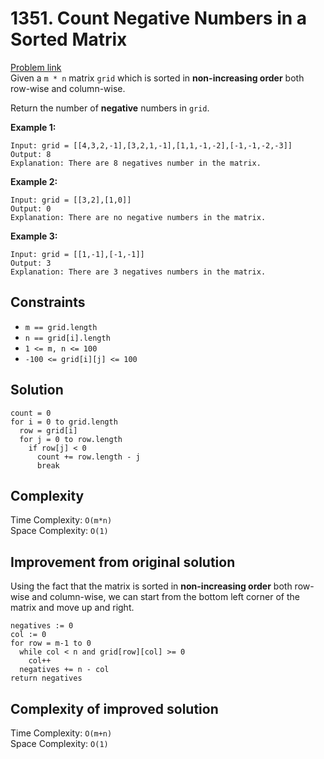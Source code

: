 # 1351. Count Negative Numbers in a Sorted Matrix

[Problem link](https://leetcode.com/problems/count-negative-numbers-in-a-sorted-matrix/) <br/>
Given a `m * n` matrix `grid` which is sorted in **non-increasing order** both row-wise and column-wise.

Return the number of **negative** numbers in `grid`.

**Example 1:**

```
Input: grid = [[4,3,2,-1],[3,2,1,-1],[1,1,-1,-2],[-1,-1,-2,-3]]
Output: 8
Explanation: There are 8 negatives number in the matrix.
```

**Example 2:**

```
Input: grid = [[3,2],[1,0]]
Output: 0
Explanation: There are no negative numbers in the matrix.
```

**Example 3:**

```
Input: grid = [[1,-1],[-1,-1]]
Output: 3
Explanation: There are 3 negatives numbers in the matrix.
```

## Constraints

- `m == grid.length`
- `n == grid[i].length`
- `1 <= m, n <= 100`
- `-100 <= grid[i][j] <= 100`

## Solution

```
count = 0
for i = 0 to grid.length
  row = grid[i]
  for j = 0 to row.length
    if row[j] < 0
      count += row.length - j
      break
```

## Complexity

Time Complexity: `O(m*n)` <br/>
Space Complexity: `O(1)` <br/>

## Improvement from original solution

Using the fact that the matrix is sorted in **non-increasing order** both row-wise and column-wise, we can start from the bottom left corner of the matrix and move up and right. <br/>
```
negatives := 0
col := 0
for row = m-1 to 0
  while col < n and grid[row][col] >= 0
    col++
  negatives += n - col
return negatives
```

## Complexity of improved solution

Time Complexity: `O(m+n)` <br/>
Space Complexity: `O(1)` <br/>
